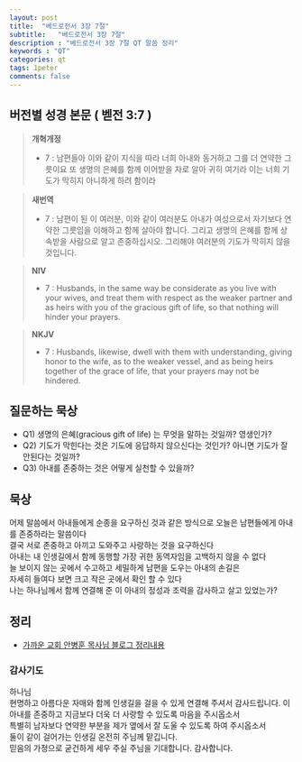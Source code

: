 ```yaml
---
layout: post
title:  "베드로전서 3장 7절"
subtitle:   "베드로전서 3장 7절"
description : "베드로전서 3장 7절 QT 말씀 정리"
keywords : "QT"
categories: qt
tags: 1peter
comments: false
---
```


## 버전별 성경 본문 ( 벧전 3:7 )

> **개혁개정**
>* 7 : 남편들아 이와 같이 지식을 따라 너희 아내와 동거하고 그를 더 연약한 그릇이요 또 생명의 은혜를 함께 이어받을 자로 알아 귀히 여기라 이는 너희 기도가 막히지 아니하게 하려 함이라

> **새번역**
>* 7 : 남편이 된 이 여러분, 이와 같이 여러분도 아내가 여성으로서 자기보다 연약한 그릇임을 이해하고 함께 살아야 합니다. 그리고 생명의 은혜를 함께 상속받을 사람으로 알고 존중하십시오. 그리해야 여러분의 기도가 막히지 않을 것입니다.

> **NIV**
>* 7 : Husbands, in the same way be considerate as you live with your wives, and treat them with respect as the weaker partner and as heirs with you of the gracious gift of life, so that nothing will hinder your prayers.

> **NKJV**
>* 7 : Husbands, likewise, dwell with them with understanding, giving honor to the wife, as to the weaker vessel, and as being heirs together of the grace of life, that your prayers may not be hindered.

## 질문하는 묵상

* Q1) 생명의 은혜(gracious gift of life) 는 무엇을 말하는 것일까? 영생인가?
* Q2) 기도가 막힌다는 것은 기도에 응답하지 않으신다는 것인가? 아니면 기도가 잘 안된다는 것일까? 
* Q3) 아내를 존중하는 것은 어떻게 실천할 수 있을까?

## 묵상

어제 말씀에서 아내들에게 순종을 요구하신 것과 같은 방식으로 오늘은 남편들에게 아내를 존중하라는 말씀이다  
결국 서로 존중하고 아끼고 도와주고 사랑하는 것을 요구하신다  
아내는 내 인생길에서 함께 동행할 가장 귀한 동역자임을 고백하지 않을 수 없다   
늘 보이지 않는 곳에서 수고하고 세밀하게 남편을 도우는 아내의 손길은  
자세히 들여다 보면 크고 작은 곳에서 확인 할 수 있다  
나는 하나님께서 함께 연결해 준 이 아내의 정성과 조력을 감사하고 살고 있었는가?  

## 정리
* [가까운 교회 안병훈 목사님 블로그 정리내용](https://blog.naver.com/tolerance2018)

### 감사기도
하나님  
현명하고 아름다운 자매와 함께 인생길을 걸을 수 있게 연결해 주셔서 감사드립니다. 
이 아내를 존중하고 지금보다 더욱 더 사랑할 수 있도록 마음을 주시옵소서  
특별히 남자보다 연약한 부분을 제가 옆에서 잘 도울 수 있도록 하여 주시옵소서  
둘이 같이 걸어가는 인생길 온전히 주님께 맡깁니다.  
믿음의 가정으로 굳건하게 세우 주실 주님을 기대합니다. 
감사합니다.  
